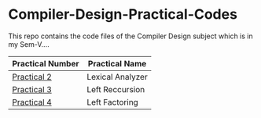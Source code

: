 # Compiler-Design-Practical-Codes
This repo contains the code files of the Compiler Design subject which is in my Sem-V....

Practical Number | Practical Name
------------ | -------------
[Practical 2](https://github.com/vk0810-k/Compiler-Design-Practical-Codes/tree/main/Practical%202) | Lexical Analyzer
[Practical 3](https://github.com/vk0810-k/Compiler-Design-Practical-Codes/tree/main/Practical%203) | Left Reccursion
[Practical 4](https://github.com/vk0810-k/Compiler-Design-Practical-Codes/tree/main/Practical%204) | Left Factoring


